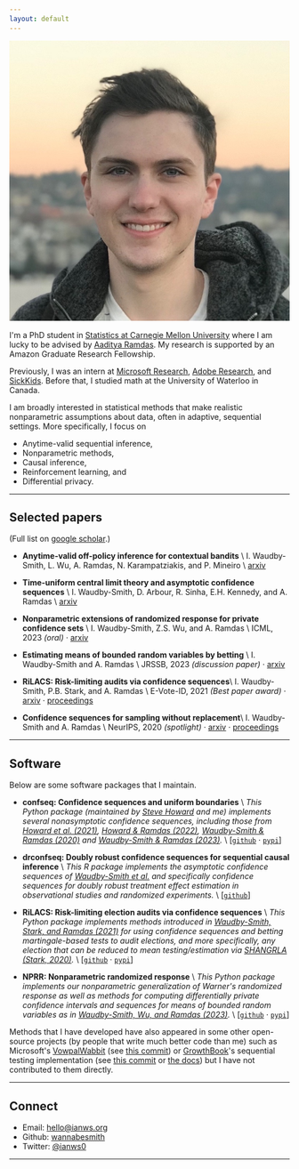 ```yaml
---
layout: default
---
```


<img class="profile-picture" src="assets/gasworks.jpg">

I'm a PhD student in [Statistics at Carnegie Mellon University](http://stat.cmu.edu/) where I am lucky to be advised by [Aaditya Ramdas](http://www.stat.cmu.edu/~aramdas/). My research is supported by an Amazon Graduate Research Fellowship.

Previously, I was an intern at [Microsoft Research](https://www.microsoft.com/en-us/research/lab/microsoft-research-new-york/), [Adobe Research](https://research.adobe.com/), and [SickKids](https://www.sickkids.ca/). Before that, I studied math at the University of Waterloo in Canada.

I am broadly interested in statistical methods that make realistic nonparametric assumptions about data, often in adaptive, sequential settings. More specifically, I focus on
* Anytime-valid sequential inference,
* Nonparametric methods,
* Causal inference,
* Reinforcement learning, and
* Differential privacy.

---

## Selected papers

(Full list on [google scholar](https://scholar.google.com/citations?user=FnyNlFAAAAAJ&oi=ao).)

- **Anytime-valid off-policy inference for contextual bandits** \\
    I. Waudby-Smith, L. Wu, A. Ramdas, N. Karampatziakis, and P. Mineiro \\
    [arxiv](https://arxiv.org/abs/2210.10768) 

- **Time-uniform central limit theory and asymptotic confidence sequences** \\
    I. Waudby-Smith, D. Arbour, R. Sinha, E.H. Kennedy, and A. Ramdas \\
    [arxiv](https://arxiv.org/abs/2103.06476) 

- **Nonparametric extensions of randomized response for private confidence sets** \\
    I. Waudby-Smith, Z.S. Wu, and A. Ramdas \\
    ICML, 2023 _(oral)_ · [arxiv](https://arxiv.org/abs/2202.08728) 

- **Estimating means of bounded random variables by betting** \\
	I. Waudby-Smith and A. Ramdas \\
    JRSSB, 2023 _(discussion paper)_ · [arxiv](https://arxiv.org/abs/2010.09686)

- **RiLACS: Risk-limiting audits via confidence sequences**\\
	I. Waudby-Smith, P.B. Stark, and A. Ramdas \\
    E-Vote-ID, 2021 _(Best paper award)_ ·
    [arxiv](https://arxiv.org/abs/2107.11323) ·
    [proceedings](https://link.springer.com/chapter/10.1007/978-3-030-86942-7_9)

- **Confidence sequences for sampling without replacement**\\
	I. Waudby-Smith and A. Ramdas \\
    NeurIPS, 2020 _(spotlight)_ ·
    [arxiv](https://arxiv.org/abs/2006.04347) ·
    [proceedings](https://proceedings.neurips.cc/paper/2020/hash/e96c7de8f6390b1e6c71556e4e0a4959-Abstract.html) 


--- 

## Software 

Below are some software packages that I maintain. 

- **confseq: Confidence sequences and uniform boundaries**
\\
*This Python package (maintained by [Steve Howard](https://www.stevehoward.org) and me) implements several nonasymptotic confidence sequences, including those from [Howard et al. (2021)](https://arxiv.org/abs/1810.08240), [Howard & Ramdas (2022)](https://arxiv.org/abs/1906.09712), [Waudby-Smith & Ramdas (2020)](https://arxiv.org/abs/2006.04347) and [Waudby-Smith & Ramdas (2023)](https://arxiv.org/abs/2010.09686).*
\\
[[`github`](https://github.com/gostevehoward/confseq) · [`pypi`](https://pypi.org/project/confseq/)]

- **drconfseq: Doubly robust confidence sequences for sequential causal inference**
\\
*This R package implements the asymptotic confidence sequences of [Waudby-Smith et al.](https://arxiv.org/abs/2103.06476) and specifically confidence sequences for doubly robust treatment effect estimation in observational studies and randomized experiments.*
\\
[[`github`](https://github.com/WannabeSmith/drconfseq)]

- **RiLACS: Risk-limiting election audits via confidence sequences**
\\
*This Python package implements methods introduced in [Waudby-Smith, Stark, and Ramdas (2021)](https://arxiv.org/abs/2107.11323) for using confidence sequences and betting martingale-based tests to audit elections, and more specifically, any election that can be reduced to mean testing/estimation via [SHANGRLA (Stark, 2020)](https://arxiv.org/abs/1911.10035).*
\\
[[`github`](https://github.com/WannabeSmith/RiLACS) · [`pypi`](https://pypi.org/project/RiLACS/)]

- **NPRR: Nonparametric randomized response**
\\
*This Python package implements our nonparametric generalization of Warner's randomized response as well as methods for computing differentially private confidence intervals and sequences for means of bounded random variables as in [Waudby-Smith, Wu, and Ramdas (2023)](https://arxiv.org/abs/2202.08728).*
\\
[[`github`](https://github.com/WannabeSmith/nprr) · [`pypi`](https://pypi.org/project/nprr/)]

Methods that I have developed have also appeared in some other open-source projects (by people that write much better code than me) such as Microsoft's [VowpalWabbit](https://github.com/VowpalWabbit/vowpal_wabbit) (see [this commit](https://github.com/VowpalWabbit/vowpal_wabbit/commit/903d2aa35ad2c8017cc050b17602c3e49819176e)) or [GrowthBook](https://github.com/growthbook/growthbook)'s sequential testing implementation (see [this commit](https://github.com/growthbook/growthbook/pull/1155/commits/63ab0d0fc204f440e16984136a46a5922ab79931) or [the docs](https://docs.growthbook.io/statistics/sequential)) but I have not contributed to them directly.

---

## Connect 

* Email: [hello@ianws.org](mailto:hello@ianws.org)
* Github: [wannabesmith](https://github.com/wannabesmith)
* Twitter: [@ianws0](https://twitter.com/ianws0)

---

